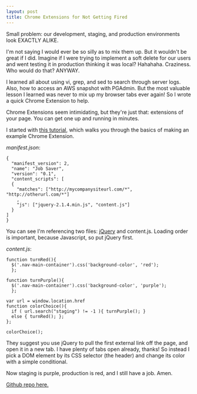 ```yaml
---
layout: post
title: Chrome Extensions for Not Getting Fired
---
```


Small problem: our development, staging, and production environments look EXACTLY ALIKE.

I'm not saying I would ever be so silly as to mix them up.  But it wouldn't be great if I did.  Imagine if I were trying to implement a soft delete for our users and went testing it in production thinking it was local? Hahahaha.  Craziness.  Who would do that?  ANYWAY.

I learned all about using vi, grep, and sed to search through server logs.  Also, how to access an AWS snapshot with PGAdmin.  But the most valuable lesson I learned was never to mix up my browser tabs ever again!  So I wrote a quick Chrome Extension to help.

Chrome Extensions seem intimidating, but they're just that: extensions of your page.  You can get one up and running in minutes.

I started with [this tutorial](https://robots.thoughtbot.com/how-to-make-a-chrome-extension), which walks you through the basics of making an example Chrome Extension.  

*manifest.json*:

    {
      "manifest_version": 2,
      "name": "Job Saver",
      "version": "0.1",
      "content_scripts": [
      {
        "matches": ["http://mycompanysiteurl.com/*", "http://otherurl.com/*"]
        ,
        "js": ["jquery-2.1.4.min.js", "content.js"]
      }
    ]
    }

You can see I'm referencing two files: [jQuery](http://code.jquery.com/) and content.js. Loading order is important, because Javascript, so put jQuery first.

*content.js*:

    function turnRed(){
      $('.nav-main-container').css('background-color', 'red');
      };

    function turnPurple(){
      $('.nav-main-container').css('background-color', 'purple');
      };

    var url = window.location.href
    function colorChoice(){
      if ( url.search("staging") != -1 ){ turnPurple(); }
      else { turnRed(); };
    };

    colorChoice();

They suggest you use jQuery to pull the first external link off the page, and open it in a new tab.  I have plenty of tabs open already, thanks!  So instead I pick a DOM element by its CSS selector (the header) and change its color with a simple conditional.

Now staging is purple, production is red, and I still have a job. Amen.

[Github repo here.](https://github.com/jessicashannon/thrive-dev-chrome-extension/blob/master/content.js)
